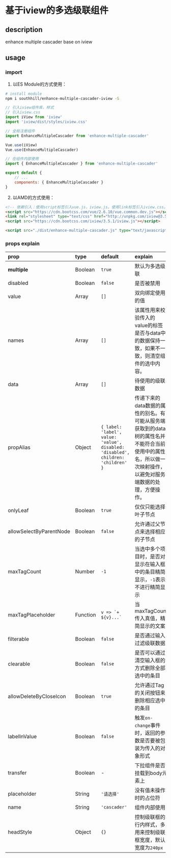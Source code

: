 # 基于iview的多选级联组件

## description

enhance multiple cascader base on iview

## usage

### import
1. 以ES Module的方式使用：
```bash
# install module
npm i southhill/enhance-multiple-cascader-iview -S
```
```javascript
// 引入iview组件库，样式
// 引入iview.css
import iView from 'iview'
import 'iview/dist/styles/iview.css'

// 全局注册组件
import EnhanceMultipleCascader from 'enhance-multiple-cascader'

Vue.use(iView)
Vue.use(EnhanceMultipleCascader)

// 在组件内部使用
import { EnhanceMultipleCascader } from 'enhance-multiple-cascader'

export default {
    // ...
    components: { EnhanceMultipleCascader }
}
```
2. 以AMD的方式使用：  
```html
<!-- 依赖引入：使用script标签引入vue.js，iview.js。使用link标签引入iview.css。-->
<script src="https://cdn.bootcss.com/vue/2.6.10/vue.common.dev.js"></script>
<link rel="stylesheet" type="text/css" href="http://unpkg.com/iview@3.5.1/dist/styles/iview.css">
<script src="https://cdn.bootcss.com/iview/3.5.1/iview.js"></script>

<script src="./dist/enhance-multiple-cascader.js" type="text/javascript"><script>
```
### props explain

| prop                    | type     | default                                                                                     | explain                                                                                                                                                    |
| :---------------------- | :------- | :------------------------------------------------------------------------------------------ | :--------------------------------------------------------------------------------------------------------------------------------------------------------- |
| **multiple**            | Boolean  | `true`                                                                                      | 默认为多选级联                                                                                                                                             |
| disabled                | Boolean  | `false`                                                                                     | 是否被禁用                                                                                                                                                 |
| value                   | Array    | `[]`                                                                                        | 双向绑定使用的值                                                                                                                                           |
| names                   | Array    | `[]`                                                                                        | 该属性用来校验传入的value的标签是否与data中的数据保持一致，如果不一致，则清空组件的选中内容。                                                              |
| data                    | Array    | `[]`                                                                                        | 待使用的级联数据                                                                                                                                           |
| propAlias               | Object   | <code>{ label: 'label', value: 'value', disabled: 'disabled', children: 'children' }</code> | 传递下来的data数据的属性的别名。有可能从服务端获取到的data树的属性名并不能符合当前使用中的属性名，所以做一次映射操作，以避免对服务端数据的处理，方便操作。 |
| onlyLeaf                | Boolean  | `true`                                                                                      | 仅仅只能选择叶子节点                                                                                                                                       |
| allowSelectByParentNode | Boolean  | `false`                                                                                     | 允许通过父节点来选择相应的子节点                                                                                                                           |
| maxTagCount             | Number   | `-1`                                                                                        | 当选中多个项目时，是否对显示在输入框中的条目精简显示，`-1`表示不进行精简显示                                                                               |
| maxTagPlaceholder       | Function | <code>v => \`+ ${v}...\`<code>                                                              | 当maxTagCount传入真值，精简显示的文案                                                                                                                      |
| filterable              | Boolean  | `false`                                                                                     | 是否通过输入过滤级联数据                                                                                                                                   |
| clearable               | Boolean  | `false`                                                                                     | 是否可以通过清空输入框的方式删除全部选中的条目                                                                                                             |
| allowDeleteByCloseIcon  | Boolean  | `true`                                                                                      | 允许通过Tag的关闭按钮来删除相应选中的条目                                                                                                                  |
| labelInValue            | Boolean  | `false`                                                                                     | 触发`on-change`事件时，返回的参数是否要被包装为传入的对象形式                                                                                              |
| transfer                | Boolean  | -                                                                                           | 下拉组件是否挂载到body元素上                                                                                                                               |
| placeholder             | String   | `'请选择'`                                                                                  | 没有值未操作时的占位符                                                                                                                                     |
| name                    | String   | `'cascader'`                                                                                | 组件内部使用                                                                                                                                               |
| headStyle               | Object   | `{}`                                                                                        | 控制级联框的行内样式，多用来控制级联框宽度，默认宽度为`240px`                                                                                              |
